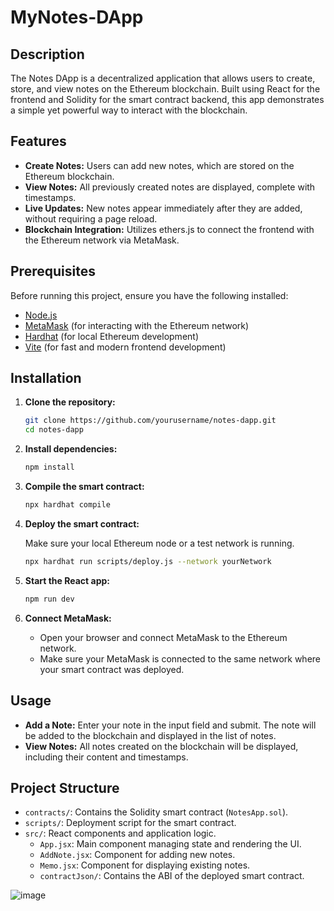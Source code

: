 # MyNotes-DApp

## Description

The Notes DApp is a decentralized application that allows users to create, store, and view notes on the Ethereum blockchain. Built using React for the frontend and Solidity for the smart contract backend, this app demonstrates a simple yet powerful way to interact with the blockchain.

## Features

- **Create Notes:** Users can add new notes, which are stored on the Ethereum blockchain.
- **View Notes:** All previously created notes are displayed, complete with timestamps.
- **Live Updates:** New notes appear immediately after they are added, without requiring a page reload.
- **Blockchain Integration:** Utilizes ethers.js to connect the frontend with the Ethereum network via MetaMask.

## Prerequisites

Before running this project, ensure you have the following installed:

- [Node.js](https://nodejs.org/)
- [MetaMask](https://metamask.io/) (for interacting with the Ethereum network)
- [Hardhat](https://hardhat.org/) (for local Ethereum development)
- [Vite](https://vitejs.dev/) (for fast and modern frontend development)

## Installation

1. **Clone the repository:**

    ```bash
    git clone https://github.com/yourusername/notes-dapp.git
    cd notes-dapp
    ```

2. **Install dependencies:**

    ```bash
    npm install
    ```

3. **Compile the smart contract:**

    ```bash
    npx hardhat compile
    ```

4. **Deploy the smart contract:**

    Make sure your local Ethereum node or a test network is running.

    ```bash
    npx hardhat run scripts/deploy.js --network yourNetwork
    ```

5. **Start the React app:**

    ```bash
    npm run dev
    ```

6. **Connect MetaMask:**

    - Open your browser and connect MetaMask to the Ethereum network.
    - Make sure your MetaMask is connected to the same network where your smart contract was deployed.

## Usage

- **Add a Note:** Enter your note in the input field and submit. The note will be added to the blockchain and displayed in the list of notes.
- **View Notes:** All notes created on the blockchain will be displayed, including their content and timestamps.

## Project Structure

- `contracts/`: Contains the Solidity smart contract (`NotesApp.sol`).
- `scripts/`: Deployment script for the smart contract.
- `src/`: React components and application logic.
  - `App.jsx`: Main component managing state and rendering the UI.
  - `AddNote.jsx`: Component for adding new notes.
  - `Memo.jsx`: Component for displaying existing notes.
  - `contractJson/`: Contains the ABI of the deployed smart contract.
  
![image](https://github.com/user-attachments/assets/425167f2-c5ca-4b67-92ad-ae5bba52c642)
